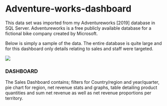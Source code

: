 <h1>Adventure-works-dashboard</h1> 
<p>This data set was imported from my Adventureworks [2019] database in SQL Server. Adventureworks is a free publicly available database for a fictional bike company created by Microsoft.

Below is simply a sample of the data. The entire database is quite large and for this dashboard only details relating to sales and staff were targeted.</p>
<img src="https://danielcorcoranssql.files.wordpress.com/2017/04/2017-04-07-16_44_14-aw2012-power-bi-desktop.png?w=1024">
<h3>DASHBOARD</h3>
<p>The Sales Dashboard contains; filters for Country/region and year/quarter, pie chart for region, net revenue stats and graphs, table detailing product quantities and sum net revenue as well as net revenue proportions per territory.</p>
